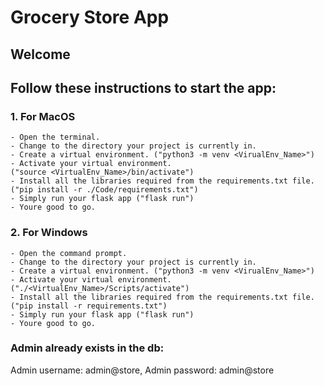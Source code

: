 # Grocery Store App

## Welcome
## Follow these instructions to start the app:
### 1. For MacOS
    - Open the terminal.
    - Change to the directory your project is currently in.
    - Create a virtual environment. ("python3 -m venv <VirualEnv_Name>")
    - Activate your virtual environment. 
    ("source <VirtualEnv_Name>/bin/activate")
    - Install all the libraries required from the requirements.txt file. ("pip install -r ./Code/requirements.txt")
    - Simply run your flask app ("flask run")
    - Youre good to go.

### 2. For Windows
    - Open the command prompt.
    - Change to the directory your project is currently in.
    - Create a virtual environment. ("python3 -m venv <VirualEnv_Name>")
    - Activate your virtual environment. 
    ("./<VirtualEnv_Name>/Scripts/activate")
    - Install all the libraries required from the requirements.txt file. ("pip install -r requirements.txt")
    - Simply run your flask app ("flask run")
    - Youre good to go.

### Admin already exists in the db:
Admin username: admin@store,
Admin password: admin@store

